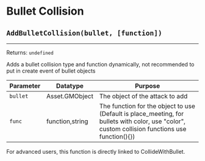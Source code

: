 # Bullet Collision

## `AddBulletCollision(bullet, [function])`
---
 Returns: `undefined`

Adds a bullet collision type and function dynamically, not recommended to put in create event of bullet objects

| Parameter | Datatype  | Purpose |
|-----------|-----------|---------|
|`bullet` |Asset.GMObject |The object of the attack to add |
|`func` |function,string |The function for the object to use (Default is place_meeting, for bullets with color, use "color", custom collision functions use function(){}) |




















For advanced users, this function is directly linked to CollideWithBullet.
